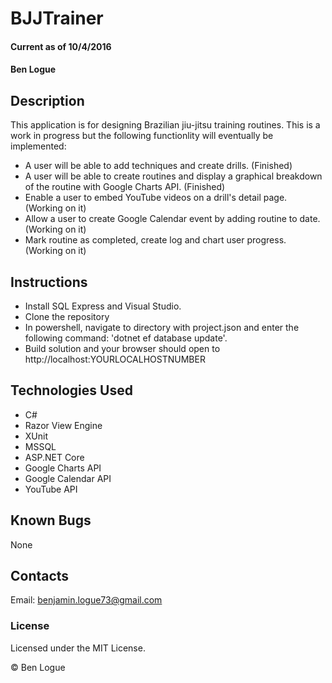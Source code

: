 # BJJTrainer 

#### Current as of 10/4/2016

#### Ben Logue

## Description

This application is for designing Brazilian jiu-jitsu training routines.
This is a work in progress but the following functionlity will eventually be implemented:

* A user will be able to add techniques and create drills. (Finished)
* A user will be able to create routines and display a graphical breakdown of the routine with Google Charts API. (Finished)
* Enable a user to embed YouTube videos on a drill's detail page. (Working on it)
* Allow a user to create Google Calendar event by adding routine to date. (Working on it)
* Mark routine as completed, create log and chart user progress. (Working on it)

## Instructions

* Install SQL Express and Visual Studio. 
* Clone the repository
* In powershell, navigate to directory with project.json and enter the following command: 'dotnet ef database update'.
* Build solution and your browser should open to http://localhost:YOURLOCALHOSTNUMBER


## Technologies Used

* C#
* Razor View Engine
* XUnit
* MSSQL
* ASP.NET Core
* Google Charts API
* Google Calendar API
* YouTube API


## Known Bugs

None

## Contacts

Email: benjamin.logue73@gmail.com

### License

Licensed under the MIT License.

&copy; Ben Logue
